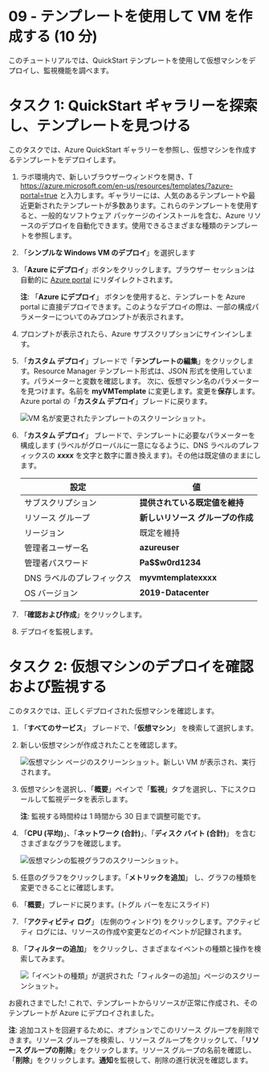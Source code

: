 ﻿---
wts:
    title: '09 - テンプレートを使用して VM を作成する (10 分)'
    module: 'モジュール 03: コア ソリューションおよび管理ツールに関する説明'
---
# 09 - テンプレートを使用して VM を作成する (10 分)

このチュートリアルでは、QuickStart テンプレートを使用して仮想マシンをデプロイし、監視機能を調べます。

# タスク 1: QuickStart ギャラリーを探索し、テンプレートを見つける 

このタスクでは、Azure QuickStart ギャラリーを参照し、仮想マシンを作成するテンプレートをデプロイします。 

1. ラボ環境内で、新しいブラウザーウィンドウを開き、T https://azure.microsoft.com/en-us/resources/templates/?azure-portal=true と入力します。ギャラリーには、人気のあるテンプレートや最近更新されたテンプレートが多数あります。これらのテンプレートを使用すると、一般的なソフトウェア パッケージのインストールを含む、Azure リソースのデプロイを自動化できます。使用できるさまざまな種類のテンプレートを参照します。

3. 「**シンプルな Windows VM のデプロイ**」を選択します

4. 「**Azure にデプロイ**」ボタンをクリックします。ブラウザー セッションは自動的に [Azure portal](http://portal.azure.com/) にリダイレクトされます。

    **注**: 「**Azure にデプロイ**」 ボタンを使用すると、テンプレートを Azure portal に直接デプロイできます。このようなデプロイの際は、一部の構成パラメーターについてのみプロンプトが表示されます。 

5. プロンプトが表示されたら、Azure サブスクリプションにサインインします。

6. 「**カスタム デプロイ**」ブレードで「**テンプレートの編集**」をクリックします。Resource Manager テンプレート形式は、JSON 形式を使用しています。パラメーターと変数を確認します。  次に、仮想マシン名のパラメーターを見つけます。名前を **myVMTemplate** に変更します。変更を**保存**します。Azure portal の「**カスタム デプロイ**」ブレードに戻ります。

    ![VM 名が変更されたテンプレートのスクリーンショット。](../images/0901.png)

7. 「**カスタム デプロイ**」 ブレードで、テンプレートに必要なパラメーターを構成します (ラベルがグローバルに一意になるように、DNS ラベルのプレフィックスの ***xxxx*** を文字と数字に置き換えます)。その他は既定値のままにします。 

    | 設定| 値|
    |----|----|
    | サブスクリプション | **提供されている既定値を維持**|
    | リソース グループ | **新しいリソース グループの作成** |
    | リージョン | 既定を維持 |
    | 管理者ユーザー名 | **azureuser** |
    | 管理者パスワード | **Pa$$w0rd1234** |
    | DNS ラベルのプレフィックス | **myvmtemplatexxxx** |
    | OS バージョン | **2019-Datacenter** |


9. 「**確認および作成**」をクリックします。

10. デプロイを監視します。 

# タスク 2: 仮想マシンのデプロイを確認および監視する

このタスクでは、正しくデプロイされた仮想マシンを確認します。 

1. 「**すべてのサービス**」 ブレードで、「**仮想マシン**」 を検索して選択します。

2. 新しい仮想マシンが作成されたことを確認します。 

    ![仮想マシン ページのスクリーンショット。新しい VM が表示され、実行されます。](../images/0902.png)

3. 仮想マシンを選択し、「**概要**」ペインで「**監視**」タブを選択し、下にスクロールして監視データを表示します。

    **注**: 監視する時間枠は 1 時間から 30 日まで調整可能です。

4. 「**CPU (平均)**」、「**ネットワーク (合計)**」、「**ディスク バイト (合計)**」 を含むさまざまなグラフを確認します。 

    ![仮想マシンの監視グラフのスクリーンショット。](../images/0903.png)

5. 任意のグラフをクリックします。「**メトリックを追加**」 し、グラフの種類を変更できることに確認します。

6. 「**概要**」ブレードに戻ります。(トグル バーを左にスライド)
7. 「**アクティビティ ログ**」 (左側のウィンドウ) をクリックします。アクティビティ ログには、リソースの作成や変更などのイベントが記録されます。 

8. 「**フィルターの追加**」 をクリックし、さまざまなイベントの種類と操作を検索してみます。 

    ![「イベントの種類」が選択された「フィルターの追加」ページのスクリーンショット。](../images/0904.png)

お疲れさまでした! これで、テンプレートからリソースが正常に作成され、そのテンプレートが Azure にデプロイされました。

**注**: 追加コストを回避するために、オプションでこのリソース グループを削除できます。リソース グループを検索し、リソース グループをクリックして、「**リソース グループの削除**」をクリックします。リソース グループの名前を確認し、「**削除**」をクリックします。**通知**を監視して、削除の進行状況を確認します。
